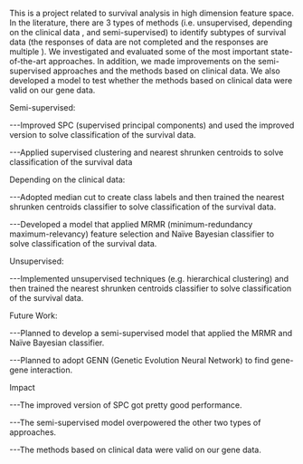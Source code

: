  This is a project related to survival analysis in high dimension feature space. In the literature, there are 3 types of methods (i.e. unsupervised, depending on the clinical data , and semi-supervised) to identify subtypes of survival data (the responses of data are not completed and the responses are multiple ). We investigated and evaluated some of the most important state-of-the-art approaches. In addition, we made improvements on the semi-supervised approaches and the methods based on clinical data. We also developed a model to test whether the methods based on clinical data were valid on our gene data.



Semi-supervised:

   ---Improved SPC (supervised principal components) and used the improved version to solve classification of the survival data.
 
   ---Applied supervised clustering and nearest shrunken centroids to solve classification of the survival data 



Depending on the clinical data:
 
  ---Adopted median cut to create class labels and then trained the nearest shrunken centroids classifier to solve classification     of the survival data.
 
  ---Developed a model that applied MRMR (minimum-redundancy maximum-relevancy) feature selection and Naïve Bayesian classifier to solve classification of the survival data.



Unsupervised:

  ---Implemented unsupervised techniques (e.g. hierarchical clustering) and then trained the nearest shrunken centroids        classifier to solve classification of the survival data.



Future Work:
 
  ---Planned to develop a semi-supervised model that applied the MRMR and Naïve Bayesian classifier.

  ---Planned to adopt GENN (Genetic Evolution Neural Network) to find gene-gene interaction.



Impact

  ---The improved version of SPC got pretty good performance.

  ---The semi-supervised model overpowered the other two types of approaches.

  ---The methods based on clinical data were valid on our gene data.


